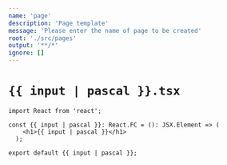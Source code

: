```yaml
---
name: 'page'
description: 'Page template'
message: 'Please enter the name of page to be created'
root: './src/pages'
output: '**/*'
ignore: []
---
```


# `{{ input | pascal }}.tsx`

```tsx
import React from 'react';

const {{ input | pascal }}: React.FC = (): JSX.Element => (
    <h1>{{ input | pascal }}</h1>
  );

export default {{ input | pascal }};

```